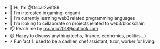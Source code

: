 - 👋 Hi, I’m @OscarSwift89
- 👀 I’m interested in gaming, origami
- 🌱 I’m currently learning web3 related programming languages
- 💞️ I’m looking to collaborate on projects related to web3/blockchain
- 📫 Reach me by oscarliu2018@outlook.com
- 😄 Happy to discuss anything(techs, finance, economics, politics...)
- ⚡ Fun fact 1: used to be a cashier, chef assistant, tutor, worker for living.

<!---
OscarSwift89/OscarSwift89 is a ✨ special ✨ repository because its `README.md` (this file) appears on your GitHub profile.
You can click the Preview link to take a look at your changes.
--->
